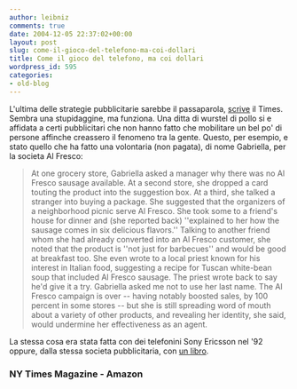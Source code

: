 ```yaml
---
author: leibniz
comments: true
date: 2004-12-05 22:37:02+00:00
layout: post
slug: come-il-gioco-del-telefono-ma-coi-dollari
title: Come il gioco del telefono, ma coi dollari
wordpress_id: 595
categories:
- old-blog
---
```


L'ultima delle strategie pubblicitarie sarebbe il passaparola, [scrive](http://www.nytimes.com/2004/12/05/magazine/05BUZZ.html?ex=1259989200&en=6dc3f3878659a642&ei=5090&partner=rssuserland)
il Times. Sembra una stupidaggine, ma funziona. Una ditta di wurstel di
pollo si e affidata a certi pubblicitari che non hanno fatto che
mobilitare un bel po' di persone affinche creassero il fenomeno tra la
gente. Questo, per esempio, e stato quello che ha fatto una volontaria
(non pagata), di nome Gabriella, per la societa Al Fresco: 




> 

> 
> At one grocery store, Gabriella asked a manager why there was no Al
Fresco sausage available. At a second store, she dropped a card touting
the product into the suggestion box. At a third, she talked a stranger
into buying a package. She suggested that the organizers of a
neighborhood picnic serve Al Fresco. She took some to a friend's house
for dinner and (she reported back) ''explained to her how the sausage
comes in six delicious flavors.'' Talking to another friend whom she
had already converted into an Al Fresco customer, she noted that the
product is ''not just for barbecues'' and would be good at breakfast
too. She even wrote to a local priest known for his interest in Italian
food, suggesting a recipe for Tuscan white-bean soup that included Al
Fresco sausage. The priest wrote back to say he'd give it a try.
Gabriella asked me not to use her last name. The Al Fresco campaign is
over -- having notably boosted sales, by 100 percent in some stores --
but she is still spreading word of mouth about a variety of other
products, and revealing her identity, she said, would undermine her
effectiveness as an agent. 




La stessa cosa era stata fatta con dei telefonini Sony Ericsson nel '92 oppure, dalla stessa societa pubblicitaria, con [un libro](http://www.amazon.com/exec/obidos/ASIN/1573229385/ref=nosim/edazzlenet-20/102-8078111-4377768?dev-t=08FC0AFA9SSP0BEHY8G2). 




### NY Times Magazine - Amazon
